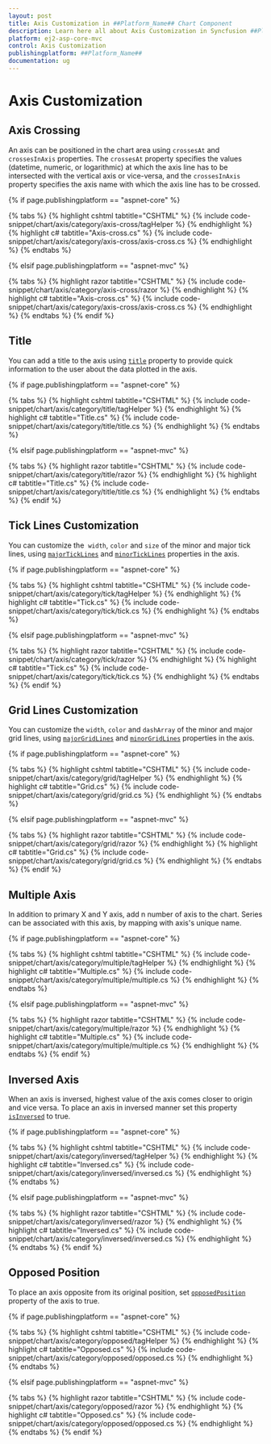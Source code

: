 ```yaml
---
layout: post
title: Axis Customization in ##Platform_Name## Chart Component
description: Learn here all about Axis Customization in Syncfusion ##Platform_Name## Chart component of Syncfusion Essential JS 2 and more.
platform: ej2-asp-core-mvc
control: Axis Customization
publishingplatform: ##Platform_Name##
documentation: ug
---
```



# Axis Customization

## Axis Crossing

An axis can be positioned in the chart area using `crossesAt` and `crossesInAxis` properties. The `crossesAt` property specifies the values (datetime, numeric, or logarithmic) at which the axis line has to be intersected with the vertical axis or vice-versa, and the `crossesInAxis` property specifies the axis name with which the axis line has to be crossed.

{% if page.publishingplatform == "aspnet-core" %}

{% tabs %}
{% highlight cshtml tabtitle="CSHTML" %}
{% include code-snippet/chart/axis/category/axis-cross/tagHelper %}
{% endhighlight %}
{% highlight c# tabtitle="Axis-cross.cs" %}
{% include code-snippet/chart/axis/category/axis-cross/axis-cross.cs %}
{% endhighlight %}
{% endtabs %}

{% elsif page.publishingplatform == "aspnet-mvc" %}

{% tabs %}
{% highlight razor tabtitle="CSHTML" %}
{% include code-snippet/chart/axis/category/axis-cross/razor %}
{% endhighlight %}
{% highlight c# tabtitle="Axis-cross.cs" %}
{% include code-snippet/chart/axis/category/axis-cross/axis-cross.cs %}
{% endhighlight %}
{% endtabs %}
{% endif %}



## Title

You can add a title to the axis using [`title`](https://help.syncfusion.com/cr/aspnetcore-js2/Syncfusion.EJ2.Charts.ChartAxis.html#Syncfusion_EJ2_Charts_ChartAxis_Title) property to provide quick information to the user about the data plotted in the axis.

{% if page.publishingplatform == "aspnet-core" %}

{% tabs %}
{% highlight cshtml tabtitle="CSHTML" %}
{% include code-snippet/chart/axis/category/title/tagHelper %}
{% endhighlight %}
{% highlight c# tabtitle="Title.cs" %}
{% include code-snippet/chart/axis/category/title/title.cs %}
{% endhighlight %}
{% endtabs %}

{% elsif page.publishingplatform == "aspnet-mvc" %}

{% tabs %}
{% highlight razor tabtitle="CSHTML" %}
{% include code-snippet/chart/axis/category/title/razor %}
{% endhighlight %}
{% highlight c# tabtitle="Title.cs" %}
{% include code-snippet/chart/axis/category/title/title.cs %}
{% endhighlight %}
{% endtabs %}
{% endif %}



## Tick Lines Customization

You can customize the  `width`, `color` and `size` of the minor and major tick lines, using [`majorTickLines`](https://help.syncfusion.com/cr/aspnetcore-js2/Syncfusion.EJ2.Charts.ChartAxis.html#Syncfusion_EJ2_Charts_ChartAxis_MajorTickLines) and [`minorTickLines`](https://help.syncfusion.com/cr/aspnetcore-js2/Syncfusion.EJ2.Charts.ChartAxis.html#Syncfusion_EJ2_Charts_ChartAxis_MinorTickLines) properties in the axis.

{% if page.publishingplatform == "aspnet-core" %}

{% tabs %}
{% highlight cshtml tabtitle="CSHTML" %}
{% include code-snippet/chart/axis/category/tick/tagHelper %}
{% endhighlight %}
{% highlight c# tabtitle="Tick.cs" %}
{% include code-snippet/chart/axis/category/tick/tick.cs %}
{% endhighlight %}
{% endtabs %}

{% elsif page.publishingplatform == "aspnet-mvc" %}

{% tabs %}
{% highlight razor tabtitle="CSHTML" %}
{% include code-snippet/chart/axis/category/tick/razor %}
{% endhighlight %}
{% highlight c# tabtitle="Tick.cs" %}
{% include code-snippet/chart/axis/category/tick/tick.cs %}
{% endhighlight %}
{% endtabs %}
{% endif %}



## Grid Lines Customization

You can customize the `width`, `color` and `dashArray` of the minor and major grid lines, using [`majorGridLines`](https://help.syncfusion.com/cr/aspnetcore-js2/Syncfusion.EJ2.Charts.ChartAxis.html#Syncfusion_EJ2_Charts_ChartAxis_MajorGridLines) and [`minorGridLines`](https://help.syncfusion.com/cr/aspnetcore-js2/Syncfusion.EJ2.Charts.ChartAxis.html#Syncfusion_EJ2_Charts_ChartAxis_MinorGridLines) properties in the axis.

{% if page.publishingplatform == "aspnet-core" %}

{% tabs %}
{% highlight cshtml tabtitle="CSHTML" %}
{% include code-snippet/chart/axis/category/grid/tagHelper %}
{% endhighlight %}
{% highlight c# tabtitle="Grid.cs" %}
{% include code-snippet/chart/axis/category/grid/grid.cs %}
{% endhighlight %}
{% endtabs %}

{% elsif page.publishingplatform == "aspnet-mvc" %}

{% tabs %}
{% highlight razor tabtitle="CSHTML" %}
{% include code-snippet/chart/axis/category/grid/razor %}
{% endhighlight %}
{% highlight c# tabtitle="Grid.cs" %}
{% include code-snippet/chart/axis/category/grid/grid.cs %}
{% endhighlight %}
{% endtabs %}
{% endif %}



## Multiple Axis

In addition to primary X and Y axis, add n number of axis to the chart. Series can be associated with this axis, by mapping with axis's unique name.

{% if page.publishingplatform == "aspnet-core" %}

{% tabs %}
{% highlight cshtml tabtitle="CSHTML" %}
{% include code-snippet/chart/axis/category/multiple/tagHelper %}
{% endhighlight %}
{% highlight c# tabtitle="Multiple.cs" %}
{% include code-snippet/chart/axis/category/multiple/multiple.cs %}
{% endhighlight %}
{% endtabs %}

{% elsif page.publishingplatform == "aspnet-mvc" %}

{% tabs %}
{% highlight razor tabtitle="CSHTML" %}
{% include code-snippet/chart/axis/category/multiple/razor %}
{% endhighlight %}
{% highlight c# tabtitle="Multiple.cs" %}
{% include code-snippet/chart/axis/category/multiple/multiple.cs %}
{% endhighlight %}
{% endtabs %}
{% endif %}



## Inversed Axis

<!-- markdownlint-disable MD033 -->

When an axis is inversed, highest value of the axis comes closer to origin and vice versa. To place an axis in inversed manner set this property [`isInversed`](https://help.syncfusion.com/cr/aspnetcore-js2/Syncfusion.EJ2.Charts.ChartAxis.html#Syncfusion_EJ2_Charts_ChartAxis_IsInversed) to true.

{% if page.publishingplatform == "aspnet-core" %}

{% tabs %}
{% highlight cshtml tabtitle="CSHTML" %}
{% include code-snippet/chart/axis/category/inversed/tagHelper %}
{% endhighlight %}
{% highlight c# tabtitle="Inversed.cs" %}
{% include code-snippet/chart/axis/category/inversed/inversed.cs %}
{% endhighlight %}
{% endtabs %}

{% elsif page.publishingplatform == "aspnet-mvc" %}

{% tabs %}
{% highlight razor tabtitle="CSHTML" %}
{% include code-snippet/chart/axis/category/inversed/razor %}
{% endhighlight %}
{% highlight c# tabtitle="Inversed.cs" %}
{% include code-snippet/chart/axis/category/inversed/inversed.cs %}
{% endhighlight %}
{% endtabs %}
{% endif %}



## Opposed Position

<!-- markdownlint-disable MD012 -->
To place an axis opposite from its original position, set [`opposedPosition`](https://help.syncfusion.com/cr/aspnetcore-js2/Syncfusion.EJ2.Charts.ChartAxis.html#Syncfusion_EJ2_Charts_ChartAxis_OpposedPosition) property of the axis to true.
<!-- markdownlint-disable MD012 -->

{% if page.publishingplatform == "aspnet-core" %}

{% tabs %}
{% highlight cshtml tabtitle="CSHTML" %}
{% include code-snippet/chart/axis/category/opposed/tagHelper %}
{% endhighlight %}
{% highlight c# tabtitle="Opposed.cs" %}
{% include code-snippet/chart/axis/category/opposed/opposed.cs %}
{% endhighlight %}
{% endtabs %}

{% elsif page.publishingplatform == "aspnet-mvc" %}

{% tabs %}
{% highlight razor tabtitle="CSHTML" %}
{% include code-snippet/chart/axis/category/opposed/razor %}
{% endhighlight %}
{% highlight c# tabtitle="Opposed.cs" %}
{% include code-snippet/chart/axis/category/opposed/opposed.cs %}
{% endhighlight %}
{% endtabs %}
{% endif %}




